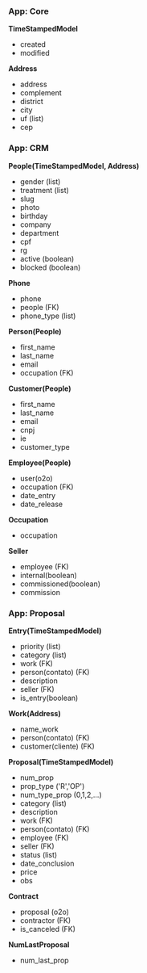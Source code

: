 ### App: Core

**TimeStampedModel**
* created
* modified

**Address**
* address
* complement
* district
* city
* uf (list)
* cep

### App: CRM

**People(TimeStampedModel, Address)**
* gender (list)
* treatment (list)
* slug
* photo
* birthday
* company
* department
* cpf
* rg
* active (boolean)
* blocked (boolean)

**Phone**
* phone
* people (FK)
* phone_type (list)

**Person(People)**
* first_name
* last_name
* email
* occupation (FK)

**Customer(People)**
* first_name
* last_name
* email
* cnpj
* ie
* customer_type

**Employee(People)**
* user(o2o)
* occupation (FK)
* date_entry
* date_release

**Occupation**
* occupation

**Seller**
* employee (FK)
* internal(boolean)
* commissioned(boolean)
* commission


### App: Proposal

**Entry(TimeStampedModel)**
* priority (list)
* category (list)
* work (FK)
* person(contato) (FK)
* description
* seller (FK)
* is_entry(boolean)

**Work(Address)**
* name_work
* person(contato) (FK)
* customer(cliente) (FK)

**Proposal(TimeStampedModel)**
* num_prop
* prop_type ('R','OP')
* num_type_prop (0,1,2,...)
* category (list)
* description
* work (FK)
* person(contato) (FK)
* employee (FK)
* seller (FK)
* status (list)
* date_conclusion
* price
* obs

**Contract**
* proposal (o2o)
* contractor (FK)
* is_canceled (FK)

**NumLastProposal**
* num_last_prop
